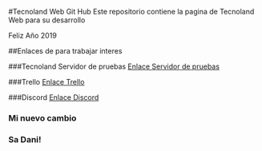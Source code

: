 #Tecnoland Web Git Hub
Este repositorio contiene la pagina de Tecnoland Web para 
su desarrollo 

Feliz Año 2019

##Enlaces de para trabajar interes

###Tecnoland Servidor de pruebas
[Enlace Servidor de pruebas](https://tecnolandpruebas.000webhostapp.com/)

###Trello
[Enlace Trello](https://trello.com/b/kMmEY7uJ/web)

###Discord
[Enlace Discord](https://discord.gg/9tJEfd)


### Mi nuevo cambio
### Sa Dani! 


